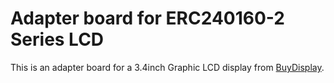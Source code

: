 # Adapter board for ERC240160-2 Series LCD

This is an adapter board for a 3.4inch Graphic LCD display from [BuyDisplay](https://www.buydisplay.com/3-4-inch-graphic-touchscreen-lcd-cog-module-240x160-single-sided-fpc).

